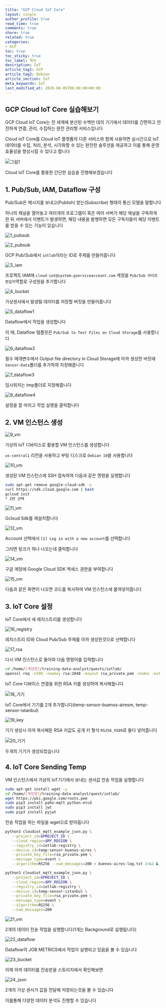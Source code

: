 ```yaml
---
title: "GCP Cloud IoT Core"
layout: single
author_profile: true
read_time: true
comments: true
share: true
related: true
categories:
- GCP
toc: true
toc_sticky: true
toc_label: 목차
description: IoT
article_tag1: GCP
article_tag2: Debian
article_section: IoT
meta_keywords: IoT
last_modified_at: 2020-08-05T00:00:00+00:00
---
```

## GCP Cloud IoT Core 실습해보기

GCP Cloud IoT Core는 전 세계에 분산된 수백만 대의 기기에서 데이터를 간편하고 안전하게 연결, 관리, 수집하는 완전 관리형 서비스입니다

Cloud IoT Core를 Cloud IoT 플랫폼의 다른 서비스와 함께 사용하면 실시간으로 IoT 데이터를 수집, 처리, 분석, 시각화할 수 있는 완전한 솔루션을 제공하고 이를 통해 운영 효율성을 향상시킬 수 있다고 합니다

![그림1](https://user-images.githubusercontent.com/51220344/89422257-0ea19180-d770-11ea-87b1-1ddc52651074.png)

Cloud IoT Core를 활용한 간단한 실습을 진행해보겠습니다

## 1. Pub/Sub, IAM, Dataflow 구성

Pub/Sub은 메시지를 보내고(Publish) 받는(Subscribe) 형태의 통신 모델을 말합니다

하나의 채널을 열어놓고 여러개의 프로그램이 혹은 여러 서버가 해당 채널을 구독하게 한 뒤 서버에서 이벤트가 발생하면, 해당 내용을 발행하면 모든 구독자들이 해당 이벤트를 받을 수 있는 기능이 있습니다

![1_pubsub](https://user-images.githubusercontent.com/51220344/89422562-7952cd00-d770-11ea-8291-6d67ed3ceda9.PNG)

![2_pubsub](https://user-images.githubusercontent.com/51220344/89422619-8b347000-d770-11ea-80b9-e559a55baa92.PNG)

GCP Pub/Sub에서 `iotlab`이라는 ID로 주제를 만들어줍니다

![3_iam](https://user-images.githubusercontent.com/51220344/89422654-95566e80-d770-11ea-8003-f608074ed715.PNG)

프로젝트 IAM에 `cloud-iot@system.gserviceaccount.com` 계정을 `Pub/Sub 라이트 편집자`역할로 구성원을 추가합니다

![4_bucket](https://user-images.githubusercontent.com/51220344/89422830-c636a380-d770-11ea-966b-6d10920c2f99.PNG)

가상센서에서 발생될 데이터를 저장할 버킷을 만들어줍니다

![5_dataflow1](https://user-images.githubusercontent.com/51220344/89422920-e5353580-d770-11ea-83a7-0da6e4ec6041.PNG)

Dataflow에서 작업을 생성합니다

이 때, Dataflow 템플릿은 `Pub/Sub to Text Files on Cloud Storage`를 사용합니다

![6_dataflow2](https://user-images.githubusercontent.com/51220344/89423034-06962180-d771-11ea-9c65-b7adac991d75.PNG)

필수 매개변수에서 Output file directory in Cloud Storage에 아까 생성한 버킷에 `Sensor-Data`폴더를 추가하여 지정해줍니다

![7_dataflow3](https://user-images.githubusercontent.com/51220344/89423519-9045ef00-d771-11ea-87e7-3ea1ed7bbccf.PNG)

임시위치는 tmp폴더로 지정해줍니다

![8_dataflow4](https://user-images.githubusercontent.com/51220344/89423388-65f43180-d771-11ea-99f3-11ab1554f37b.PNG)

설정을 잘 마치고 작업 실행을 클릭합니다

## 2. VM 인스턴스 생성

![9_vm](https://user-images.githubusercontent.com/51220344/89423640-bbc8d980-d771-11ea-8e3f-01893b3a6b79.PNG)

가상의 IoT 디바이스로 활용할 VM 인스턴스를 생성합니다

`us-central1` 리전을 사용하고 부팅 디스크로 `Debian 10`을 사용합니다

![10_vm](https://user-images.githubusercontent.com/51220344/89423782-e61a9700-d771-11ea-8b39-fd6bcaa31407.PNG)

생성된 VM 인스턴스에 SSH 접속하여 다음과 같은 명령을 실행합니다

~~~bash
sudo apt-get remove google-cloud-sdk -y
curl https://sdk.cloud.google.com | bash
gcloud init
* 2번 선택
~~~

![11_vm](https://user-images.githubusercontent.com/51220344/89423907-0ea29100-d772-11ea-93c2-80ff429dd2db.PNG)

Gcloud Sdk를 재설치합니다

![12_vm](https://user-images.githubusercontent.com/51220344/89423977-211cca80-d772-11ea-8a26-352ce4e2e19f.PNG)

Account 선택에서 `[2] Log in with a new account`를 선택합니다

그러면 링크가 하나 나오는데 클릭합니다

![14_vm](https://user-images.githubusercontent.com/51220344/89424073-46a9d400-d772-11ea-8981-0ead316076db.PNG)

구글 계정에 Google Cloud SDK 엑세스 권한을 부여합니다

![15_vm](https://user-images.githubusercontent.com/51220344/89424102-53c6c300-d772-11ea-9a14-3335b07eba38.PNG)

다음과 같은 화면이 나오면 코드를 복사하여 VM 인스턴스에 붙여넣어줍니다

## 3. IoT Core 설정

IoT Core에서 새 레지스트리를 생성합니다

![16_registry](https://user-images.githubusercontent.com/51220344/89424245-807ada80-d772-11ea-933e-b3309bf4b117.PNG)

레지스트리 ID와 Cloud Pub/Sub 주제를 아까 생성한것으로 선택합니다

![17_rsa](https://user-images.githubusercontent.com/51220344/89424318-97b9c800-d772-11ea-8d2c-dfacc3dcdb53.PNG)

다시 VM 인스턴스로 돌아와 다음 명령어를 입력합니다

~~~bash
cd /home/[계정명]/training-data-analyst/quests/iotlab/
openssl req -x509 -newkey rsa:2048 -keyout rsa_private.pem -nodes -out rsa_cert.pem -subj "/CN=unused"
~~~

IoT Core 디바이스 연결을 위한 RSA 키를 생성하여 복사해둡니다

![18_기기](https://user-images.githubusercontent.com/51220344/89424603-f67f4180-d772-11ea-83f6-67874c68ee7c.PNG)

IoT Core에서 기기를 2개 추가합니다(temp-sensor-buenos-airesm, temp-sensor-istanbul)

![19_key](https://user-images.githubusercontent.com/51220344/89424701-10b91f80-d773-11ea-9c86-12767eed733f.PNG)

기기 생성시 아까 복사해둔 RSA 키값도 공개 키 형식 `RS256_X509`로 둘다 넣어줍니다

![20_기기](https://user-images.githubusercontent.com/51220344/89424782-26c6e000-d773-11ea-9b63-b8cc9bad8361.PNG)

두개의 기기가 생성되었습니다

## 4. IoT Core Sending Temp

VM 인스턴스에서 가상의 IoT기기에서 보내는 센서값 전송 작업을 실행합니다

~~~bash
sudo apt-get install wget -y
cd /home/[계정명]/training-data-analyst/quest/iotlab/
wget https://pki.google.com/roots.pem
sudo pip3 install paho-mqtt python-etcd
sudo pip3 install jwt
sudo pip3 install pyjwt
~~~

전송 작업을 하는 파일을 wget으로 받아옵니다

~~~bash
python3 cloudiot_mqtt_example_json.py \
   --project_id=$PROJECT_ID \
   --cloud_region=$MY_REGION \
   --registry_id=iotlab-registry \
   --device_id=temp-sensor-buenos-aires \
   --private_key_file=rsa_private.pem \
   --message_type=event \
   --algorithm=RS256 --num_messages=200 > buenos-aires-log.txt 2>&1 &

python3 cloudiot_mqtt_example_json.py \
   --project_id=$PROJECT_ID \
   --cloud_region=$MY_REGION \
   --registry_id=iotlab-registry \
   --device_id=temp-sensor-istanbul \
   --private_key_file=rsa_private.pem \
   --message_type=event \
   --algorithm=RS256 \
   --num_messages=200
~~~

![21_vm](https://user-images.githubusercontent.com/51220344/89425184-a5bc1880-d773-11ea-8ba5-dd25404b3e8b.PNG)

2개의 데이터 전송 작업을 실행합니다(1개는 Background로 실행됩니다)

![22_dataflow](https://user-images.githubusercontent.com/51220344/89425338-d734e400-d773-11ea-8f42-7b915400a4d2.PNG)

Dataflow의 JOB METRICS에서 작업이 실행되고 있음을 볼 수 있습니다

![23_bucket](https://user-images.githubusercontent.com/51220344/89425429-f3d11c00-d773-11ea-8279-7fb08abbf71a.PNG)

이제 아까 데이터를 전송받을 스토리지에서 확인해보면

![24_json](https://user-images.githubusercontent.com/51220344/89425506-0fd4bd80-d774-11ea-8576-d1c840564220.PNG)

2개의 가상 센서가 값을 전달해 저장되는것을 볼 수 있습니다

이를통해 다양한 데이터 분석도 진행할 수 있습니다